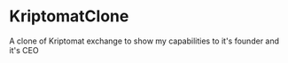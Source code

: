 # KriptomatClone
A clone of Kriptomat exchange to show my capabilities to it's founder and it's CEO
